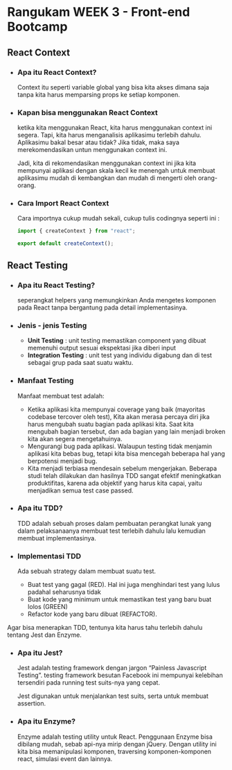 # Rangukam WEEK 3 - Front-end Bootcamp

## **React Context**

- ### **Apa itu React Context?**

  Context itu seperti variable global yang bisa kita akses dimana saja tanpa kita harus memparsing props ke setiap komponen.

- ### **Kapan bisa menggunakan React Context**

  ketika kita menggunakan React, kita harus menggunakan context ini segera. Tapi, kita harus menganalisis aplikasimu terlebih dahulu. Aplikasimu bakal besar atau tidak? Jika tidak, maka saya merekomendasikan untun menggunakan context ini.

  Jadi, kita di rekomendasikan menggunakan context ini jika kita mempunyai aplikasi dengan skala kecil ke menengah untuk membuat aplikasimu mudah di kembangkan dan mudah di mengerti oleh orang-orang.

- ### **Cara Import React Context**

  Cara importnya cukup mudah sekali, cukup tulis codingnya seperti ini :

  ```javascript
  import { createContext } from "react";

  export default createContext();
  ```

## **React Testing**

- ### **Apa itu React Testing?**

  seperangkat helpers yang memungkinkan Anda mengetes komponen pada React tanpa bergantung pada detail implementasinya.

- ### **Jenis - jenis Testing**

  - **Unit Testing** : unit testing memastikan component yang dibuat memenuhi output sesuai ekspektasi jika diberi input
  - **Integration Testing** : unit test yang individu digabung dan di test sebagai grup pada saat suatu waktu.

- ### **Manfaat Testing**

  Manfaat membuat test adalah:

  - Ketika aplikasi kita mempunyai coverage yang baik (mayoritas codebase tercover oleh test), Kita akan merasa percaya diri jika harus mengubah suatu bagian pada aplikasi kita. Saat kita mengubah bagian tersebut, dan ada bagian yang lain menjadi broken kita akan segera mengetahuinya.
  - Mengurangi bug pada aplikasi. Walaupun testing tidak menjamin aplikasi kita bebas bug, tetapi kita bisa mencegah beberapa hal yang berpotensi menjadi bug.
  - Kita menjadi terbiasa mendesain sebelum mengerjakan. Beberapa studi telah dilakukan dan hasilnya TDD sangat efektif meningkatkan produktifitas, karena ada objektif yang harus kita capai, yaitu menjadikan semua test case passed.

- ### **Apa itu TDD?**

  TDD adalah sebuah proses dalam pembuatan perangkat lunak yang dalam pelaksanaanya membuat test terlebih dahulu lalu kemudian membuat implementasinya.

- ### **Implementasi TDD**

  Ada sebuah strategy dalam membuat suatu test.

  - Buat test yang gagal (RED). Hal ini juga menghindari test yang lulus padahal seharusnya tidak
  - Buat kode yang minimum untuk memastikan test yang baru buat lolos (GREEN)
  - Refactor kode yang baru dibuat (REFACTOR).

Agar bisa menerapkan TDD, tentunya kita harus tahu terlebih dahulu tentang Jest dan Enzyme.

- ### **Apa itu Jest?**

  Jest adalah testing framework dengan jargon “Painless Javascript Testing”. testing framework besutan Facebook ini mempunyai kelebihan tersendiri pada running test suits-nya yang cepat.

  Jest digunakan untuk menjalankan test suits, serta untuk membuat assertion.

- ### **Apa itu Enzyme?**

  Enzyme adalah testing utility untuk React. Penggunaan Enzyme bisa dibilang mudah, sebab api-nya mirip dengan jQuery. Dengan utility ini kita bisa memanipulasi komponen, traversing komponen-komponen react, simulasi event dan lainnya.
